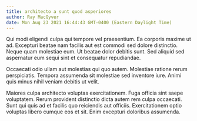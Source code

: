 ```yaml
---
title: architecto a sunt quod asperiores
author: Ray MacGyver
date: Mon Aug 23 2021 16:44:43 GMT-0400 (Eastern Daylight Time)
---
```

Qui modi eligendi culpa qui tempore vel praesentium. Ea corporis maxime ut ad. Excepturi beatae nam facilis aut est commodi sed dolore distinctio. Neque quam molestiae eum. Ut beatae dolor debitis sunt. Sed aliquid sed aspernatur eum sequi sint et consequatur repudiandae.

 Occaecati odio ullam aut molestias qui quo autem. Molestiae ratione rerum perspiciatis. Tempora assumenda sit molestiae sed inventore iure. Animi quis minus nihil veniam debitis ut velit.

 Maiores culpa architecto voluptas exercitationem. Fuga officia sint saepe voluptatem. Rerum provident distinctio dicta autem rem culpa occaecati. Sunt qui quis ad et facilis quo reiciendis aut officiis. Exercitationem optio voluptas libero cumque eos et sit. Enim excepturi doloribus assumenda.
